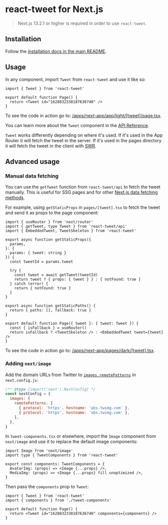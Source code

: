 # react-tweet for Next.js

> Next.js 13.2.1 or higher is required in order to use `react-tweet`.

## Installation

Follow the [installation docs in the main README](/readme.md#installation).

## Usage

In any component, import `Tweet` from `react-tweet` and use it like so:

```tsx
import { Tweet } from 'react-tweet'

export default function Page() {
  return <Tweet id="1628832338187636740" />
}
```

To see the code in action go to: [/apps/next-app/app/light/[tweet]/page.tsx](/apps/next-app/app/light/[tweet]/page.tsx).

You can learn more about the `Tweet` component in the [API Reference](/readme.md#api-reference).

`Tweet` works differently depending on where it's used. If it's used in the App Router it will fetch the tweet in the server. If it's used in the pages directory it will fetch the tweet in the client with [SWR](https://swr.vercel.app/).

## Advanced usage

### Manual data fetching

You can use the `getTweet` function from `react-tweet/api` to fetch the tweet manually. This is useful for SSG pages and for other [Next.js data fetching methods](https://nextjs.org/docs/basic-features/data-fetching/overview).

For example, using `getStaticProps` in `pages/[tweet].tsx` to fetch the tweet and send it as props to the page component:

```tsx
import { useRouter } from 'next/router'
import { getTweet, type Tweet } from 'react-tweet/api'
import { EmbeddedTweet, TweetSkeleton } from 'react-tweet'

export async function getStaticProps({
  params,
}: {
  params: { tweet: string }
}) {
  const tweetId = params.tweet

  try {
    const tweet = await getTweet(tweetId)
    return tweet ? { props: { tweet } } : { notFound: true }
  } catch (error) {
    return { notFound: true }
  }
}

export async function getStaticPaths() {
  return { paths: [], fallback: true }
}

export default function Page({ tweet }: { tweet: Tweet }) {
  const { isFallback } = useRouter()
  return isFallback ? <TweetSkeleton /> : <EmbeddedTweet tweet={tweet} />
}
```

To see the code in action go to: [/apps/next-app/pages/dark/[tweet].tsx](/apps/next-app/pages/dark/[tweet].tsx).

### Adding `next/image`

Add the domain URLs from Twitter to [`images.remotePatterns`](https://nextjs.org/docs/api-reference/next/image#remote-patterns) in `next.config.js`:

```js
/** @type {import('next').NextConfig} */
const nextConfig = {
  images: {
    remotePatterns: [
      { protocol: 'https', hostname: 'pbs.twimg.com' },
      { protocol: 'https', hostname: 'abs.twimg.com' },
    ],
  },
}
```

In `tweet-components.tsx` or elsewhere, import the `Image` component from `next/image` and use it to replace the default image components:

```tsx
import Image from 'next/image'
import type { TweetComponents } from 'react-tweet'

export const components: TweetComponents = {
  AvatarImg: (props) => <Image {...props} />,
  MediaImg: (props) => <Image {...props} fill unoptimized />,
}
```

Then pass the `components` prop to `Tweet`:

```tsx
import { Tweet } from 'react-tweet'
import { components } from './tweet-components'

export default function Page() {
  return <Tweet id="1628832338187636740" components={components} />
}
```
